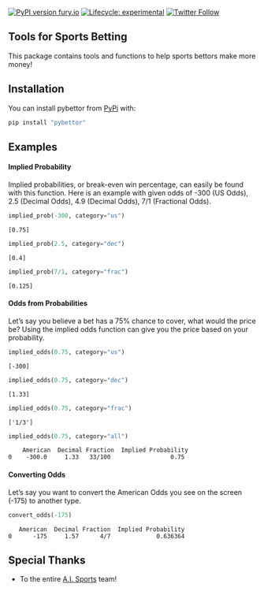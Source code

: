 [![PyPI version fury.io](https://badge.fury.io/py/pybettor.svg)](https://pypi.python.org/pypi/pybettor/) [![Lifecycle:
experimental](https://img.shields.io/badge/lifecycle-experimental-orange.svg)](https://www.tidyverse.org/lifecycle/#experimental) [![Twitter
Follow](https://img.shields.io/twitter/follow/theFirmAISports?style=social)](https://twitter.com/theFirmAISports)


## Tools for Sports Betting

This package contains tools and functions to help sports bettors make more money\!

## Installation

You can install pybettor from [PyPi](https://pypi.org/project/pybettor/) with:

``` python
pip install "pybettor"
```

## Examples

#### Implied Probability

Implied probabilities, or break-even win percentage, can easily be found with this function. Here is an example with given odds of -300 (US Odds), 2.5 (Decimal Odds), 4.9 (Decimal Odds), 7/1 (Fractional Odds).

``` python
implied_prob(-300, category="us")
```

    [0.75]

``` python
implied_prob(2.5, category="dec")
```

    [0.4]

```python
implied_prob(7/1, category="frac")
```

    [0.125]

#### Odds from Probabilities

Let’s say you believe a bet has a 75% chance to cover, what would the price be? Using the implied odds function can give you the price based on your probability.

``` python
implied_odds(0.75, category="us")
```

    [-300]

``` python
implied_odds(0.75, category="dec")
```

    [1.33]

``` python
implied_odds(0.75, category="frac")
```

    ['1/3']

``` python
implied_odds(0.75, category="all")
```

        American  Decimal Fraction  Implied Probability
    0    -300.0     1.33   33/100                 0.75

#### Converting Odds

Let’s say you want to convert the American Odds you see on the screen (-175) to another type.

``` python
convert_odds(-175)
```

       American  Decimal Fraction  Implied Probability
    0      -175     1.57      4/7             0.636364

## Special Thanks

  - To the entire [A.I. Sports](https://aisportsfirm.com/home/our-team/) team\!